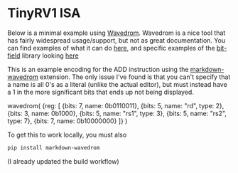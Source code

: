 
TinyRV1 ISA
==========================================================================

Below is a minimal example using [Wavedrom](https://wavedrom.com/). 
Wavedrom is a nice tool that has fairly widespread usage/support, but
not as great documentation. You can find examples of what it can do
[here](https://pypi.org/project/wavedrom/), and specific examples
of the [bit-field](https://www.npmjs.com/package/bit-field) library
looking [here](https://observablehq.com/@drom/wavedrom-bit-field-guide?collection=@drom/bitfield)

This is an example encoding for the ADD instruction using the
[markdown-wavedrom](https://pypi.org/project/markdown-wavedrom/) extension.
The only issue I've found is that you can't specify that a name is
all 0's as a literal (unlike the actual editor), but must instead
have a 1 in the more significant bits that ends up not being
displayed.

wavedrom(
  {reg: [
    {bits: 7, name: 0b0110011},
    {bits: 5, name: "rd",      type: 2},
    {bits: 3, name: 0b1000},
    {bits: 5, name: "rs1",     type: 3},
    {bits: 5, name: "rs2",     type: 7},
    {bits: 7, name: 0b10000000}
  ]}
)

To get this to work locally, you must also

```bash
pip install markdown-wavedrom
```

(I already updated the build workflow)